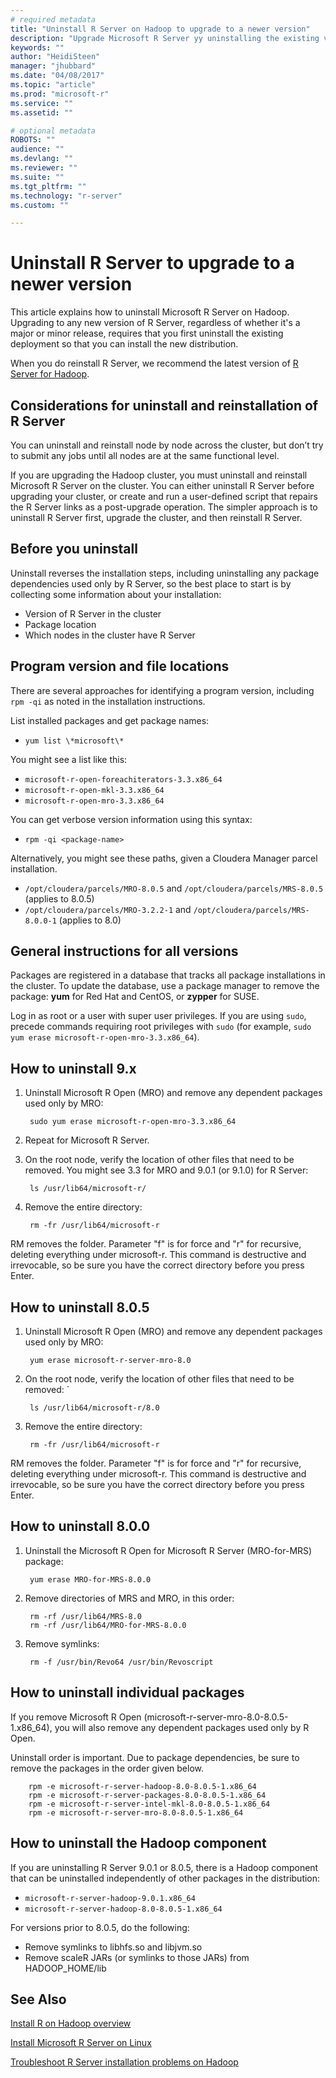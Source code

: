 ```yaml
---
# required metadata
title: "Uninstall R Server on Hadoop to upgrade to a newer version"
description: "Upgrade Microsoft R Server yy uninstalling the existing version and installing a newer one."
keywords: ""
author: "HeidiSteen"
manager: "jhubbard"
ms.date: "04/08/2017"
ms.topic: "article"
ms.prod: "microsoft-r"
ms.service: ""
ms.assetid: ""

# optional metadata
ROBOTS: ""
audience: ""
ms.devlang: ""
ms.reviewer: ""
ms.suite: ""
ms.tgt_pltfrm: ""
ms.technology: "r-server"
ms.custom: ""

---
```

# Uninstall R Server to upgrade to a newer version

This article explains how to uninstall Microsoft R Server on Hadoop. Upgrading to any new version of R Server, regardless of whether it's a major or minor release, requires that you first uninstall the existing deployment so that you can install the new distribution.

When you do reinstall R Server, we recommend the latest version of [R Server for Hadoop](rserver-install-hadoop.md).

## Considerations for uninstall and reinstallation of R Server

You can uninstall and reinstall node by node across the cluster, but don’t try to submit any jobs until all nodes are at the same functional level.

If you are upgrading the Hadoop cluster, you must uninstall and reinstall Microsoft R Server on the cluster. You can either uninstall R Server before upgrading your cluster, or create and run a user-defined script that repairs the R Server links as a post-upgrade operation. The simpler approach is to uninstall R Server first, upgrade the cluster, and then reinstall R Server.

## Before you uninstall

Uninstall reverses the installation steps, including uninstalling any package dependencies used only by R Server, so the best place to start is by collecting some information about your installation:

- Version of R Server in the cluster
- Package location
- Which nodes in the cluster have R Server

## Program version and file locations

There are several approaches for identifying a program version, including `rpm -qi` as noted in the installation instructions.

List installed packages and get package names:

- `yum list \*microsoft\*`

You might see a list like this:

- `microsoft-r-open-foreachiterators-3.3.x86_64`
- `microsoft-r-open-mkl-3.3.x86_64`
- `microsoft-r-open-mro-3.3.x86_64`

You can get verbose version information using this syntax:

- `rpm -qi <package-name>`

Alternatively, you might see these paths, given a Cloudera Manager parcel installation.

- `/opt/cloudera/parcels/MRO-8.0.5` and `/opt/cloudera/parcels/MRS-8.0.5` (applies to 8.0.5)
- `/opt/cloudera/parcels/MRO-3.2.2-1` and `/opt/cloudera/parcels/MRS-8.0.0-1` (applies to 8.0)

## General instructions for all versions

Packages are registered in a database that tracks all package installations in the cluster. To update the database, use a package manager to remove the package: **yum** for Red Hat and CentOS, or **zypper** for SUSE.

Log in as root or a user with super user privileges. If you are using `sudo`, precede commands requiring root privileges with `sudo` (for example, `sudo yum erase microsoft-r-open-mro-3.3.x86_64`).

## How to uninstall 9.x

1. Uninstall Microsoft R Open (MRO) and remove any dependent packages used only by MRO:

        sudo yum erase microsoft-r-open-mro-3.3.x86_64

2. Repeat for Microsoft R Server.

3. On the root node, verify the location of other files that need to be removed. You might see 3.3 for MRO and 9.0.1 (or 9.1.0) for R Server:

        ls /usr/lib64/microsoft-r/

4. Remove the entire directory:

        rm -fr /usr/lib64/microsoft-r

RM removes the folder. Parameter "f" is for force and "r" for recursive, deleting everything under microsoft-r. This command is destructive and irrevocable, so be sure you have the correct directory before you press Enter.

## How to uninstall 8.0.5

1. Uninstall Microsoft R Open (MRO) and remove any dependent packages used only by MRO:

        yum erase microsoft-r-server-mro-8.0

2. On the root node, verify the location of other files that need to be removed: `

        ls /usr/lib64/microsoft-r/8.0

3. Remove the entire directory:

        rm -fr /usr/lib64/microsoft-r

RM removes the folder. Parameter "f" is for force and "r" for recursive, deleting everything under microsoft-r. This command is destructive and irrevocable, so be sure you have the correct directory before you press Enter.

## How to uninstall 8.0.0

1. Uninstall the Microsoft R Open for Microsoft R Server (MRO-for-MRS) package:

        yum erase MRO-for-MRS-8.0.0

2. Remove directories of MRS and MRO, in this order:

        rm -rf /usr/lib64/MRS-8.0
        rm -rf /usr/lib64/MRO-for-MRS-8.0.0

3. Remove symlinks:

        rm -f /usr/bin/Revo64 /usr/bin/Revoscript

## How to uninstall individual packages

If you remove Microsoft R Open (microsoft-r-server-mro-8.0-8.0.5-1.x86_64), you will also remove any dependent packages used only by R Open.

Uninstall order is important. Due to package dependencies, be sure to remove the packages in the order given below.

        rpm -e microsoft-r-server-hadoop-8.0-8.0.5-1.x86_64
        rpm -e microsoft-r-server-packages-8.0-8.0.5-1.x86_64
        rpm -e microsoft-r-server-intel-mkl-8.0-8.0.5-1.x86_64
        rpm -e microsoft-r-server-mro-8.0-8.0.5-1.x86_64


## How to uninstall the Hadoop component

If you are uninstalling R Server 9.0.1 or 8.0.5, there is a Hadoop component that can be uninstalled independently of other packages in the distribution:

- `microsoft-r-server-hadoop-9.0.1.x86_64`
- `microsoft-r-server-hadoop-8.0-8.0.5-1.x86_64`

For versions prior to 8.0.5, do the following:

- Remove symlinks to libhfs.so and libjvm.so
- Remove scaleR JARs (or symlinks to those JARs) from HADOOP_HOME/lib

## See Also

[Install R on Hadoop overview](rserver-install-hadoop.md)

[Install Microsoft R Server on Linux](rserver-install-linux-server.md)

[Troubleshoot R Server installation problems on Hadoop](rserver-install-hadoop-troubleshoot.md)
